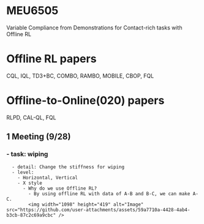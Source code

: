 # MEU6505
Variable Compliance from Demonstrations for Contact-rich tasks with Offline RL


# Offline RL papers
CQL, IQL, TD3+BC, COMBO, RAMBO, MOBILE, CBOP, FQL

# Offline-to-Online(020) papers
RLPD, CAL-QL, FQL


## 1 Meeting (9/28)
### - task: wiping
      - detail: Change the stiffness for wiping
      - level: 
        - Horizontal, Vertical
        - X style
          - Why do we use Offline RL?
            - By using offline RL with data of A-B and B-C, we can make A-C.
            <img width="1098" height="419" alt="Image" src="https://github.com/user-attachments/assets/59a7710a-4428-4ab4-b3cb-87c2c69a9cbc" />

      
